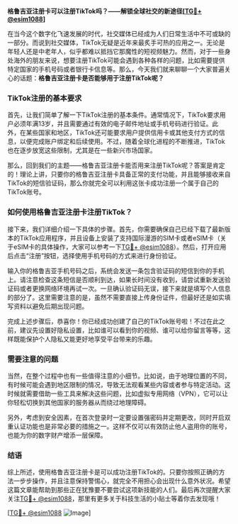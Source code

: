 **格鲁吉亚注册卡可以注册TikTok吗？——解锁全球社交的新途径[[TG💪+ @esim1088](https://t.me/s/esim1088)]**

在当今这个数字化飞速发展的时代，社交媒体已经成为人们日常生活中不可或缺的一部分。而说到社交媒体，TikTok无疑是近年来最炙手可热的应用之一。无论是年轻人还是中老年人，似乎都难以抵挡它那魔性的短视频魅力。然而，对于一些身处海外的朋友来说，想要注册TikTok可能会遇到各种各样的问题，比如需要提供特定国家的手机号码或者银行卡信息等。那么，今天我们就来聊聊一个大家普遍关心的话题：**格鲁吉亚注册卡是否能够用于注册TikTok呢？**

### TikTok注册的基本要求

首先，让我们简单了解一下TikTok注册的基本条件。通常情况下，TikTok要求用户必须年满13岁，并且需要通过有效的电子邮件地址或手机号码进行验证。此外，在某些国家和地区，TikTok还可能要求用户提供信用卡或其他支付方式的信息，以便完成账户绑定和后续使用。不过，随着全球化进程的不断推进，TikTok也在逐步放宽这些限制，尤其是在一些新兴市场国家。

那么，回到我们的主题——格鲁吉亚注册卡能否用来注册TikTok呢？答案是肯定的！理论上讲，只要你的格鲁吉亚注册卡具备正常的支付功能，并且能够接收来自TikTok的短信验证码，那么你就完全可以利用这张卡成功注册一个属于自己的TikTok账号。

### 如何使用格鲁吉亚注册卡注册TikTok？

接下来，我们详细介绍一下具体的步骤。首先，你需要确保自己已经下载了最新版本的TikTok应用程序，并且设备上安装了支持国际漫游的SIM卡或者eSIM卡（关于eSIM卡的具体操作，大家可以参考一下[TG💪+ @esim1088](https://t.me/s/esim1088)）。然后，打开应用后点击“注册”按钮，选择使用手机号码的方式来进行身份验证。

输入你的格鲁吉亚手机号码之后，系统会发送一条包含验证码的短信到你的手机上。请注意检查这条短信是否顺利到达，如果长时间没有收到，请尝试重新发送验证码或者更换网络环境再试一次。一旦确认验证码无误，接下来就是填写个人信息的部分了。这里需要注意的是，虽然不需要直接上传身份证件，但最好还是如实填写资料以避免后期出现问题。

完成上述步骤后，恭喜你！你已经成功创建了自己的TikTok账号啦！不过在此之前，建议先设置好隐私设置，比如谁可以看到你的视频、谁可以给你留言等等，这样既能保护个人隐私又能更好地享受平台带来的乐趣。

### 需要注意的问题

当然，在整个过程中也有一些值得注意的小细节。比如说，由于地理位置的不同，有时候可能会遇到地区限制的情况，导致无法观看某些内容或者参与特定活动。这时候就需要借助一些工具来解决这些问题，比如虚拟专用网络（VPN），它可以让你轻松切换到其他国家的服务器从而绕过地理障碍。

另外，考虑到安全因素，在首次登录时一定要设置强密码并定期更改，同时开启双重认证功能也是非常必要的措施之一。这样不仅可以有效防止他人盗用你的账号，也能为你的数字财产增添一层保障。

### 结语

综上所述，使用格鲁吉亚注册卡是可以成功注册TikTok的。只要你按照正确的方法一步步操作，并且注意保持警惕心，就完全不用担心会出现什么意外状况。希望这篇文章能帮助到那些正在犹豫要不要尝试这项新技能的人们。最后再次提醒大家关注[TG💪+ @esim1088](https://t.me/s/esim1088)，那里有更多关于科技生活的小贴士等着你去发现哦！

[[TG💪+ @esim1088](https://t.me/s/esim1088) ![Image](https://i.postimg.cc/4NQfJmqS/Snipaste-2025-05-13-00-14-12.png)]